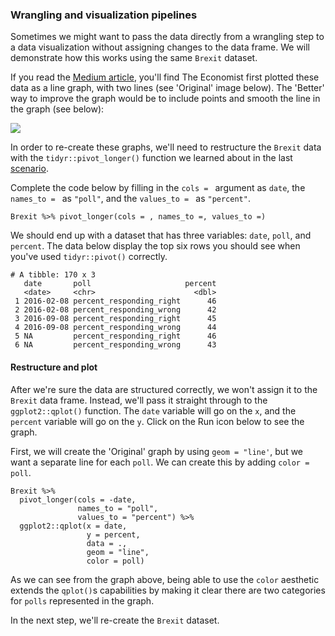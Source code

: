 ### Wrangling and visualization pipelines 

Sometimes we might want to pass the data directly from a wrangling step to a data visualization without assigning changes to the data frame. We will demonstrate how this works using the same `Brexit` dataset. 

If you read the [Medium article](https://medium.economist.com/mistakes-weve-drawn-a-few-8cdd8a42d368), you'll find The Economist first plotted these data as a line graph, with two lines (see 'Original' image below). The 'Better' way to improve the graph would be to include points and smooth the line in the graph (see below):

![](https://github.com/mjfrigaard/katacoda-data-wrangle-viz-show/blob/master/figs/10-bremorse-plots-medium.png?raw=true)

In order to re-create these graphs, we'll need to restructure the `Brexit` data with the `tidyr::pivot_longer()` function we learned about in the last [scenario]().

Complete the code below by filling in the `cols = ` argument as `date`, the `names_to = ` as `"poll"`, and the `values_to = ` as `"percent"`.

```
Brexit %>% pivot_longer(cols = , names_to =, values_to =)
```

We should end up with a dataset that has three variables: `date`, `poll`, and `percent`. The data below display the top six rows you should see when you've used `tidyr::pivot()` correctly. 

```
# A tibble: 170 x 3
   date       poll                     percent
   <date>     <chr>                      <dbl>
 1 2016-02-08 percent_responding_right      46
 2 2016-02-08 percent_responding_wrong      42
 3 2016-09-08 percent_responding_right      45
 4 2016-09-08 percent_responding_wrong      44
 5 NA         percent_responding_right      46
 6 NA         percent_responding_wrong      43
```

#### Restructure and plot

After we're sure the data are structured correctly, we won't assign it to the `Brexit` data frame. Instead, we'll pass it straight through to the `ggplot2::qplot()` function. The `date` variable will go on the `x`, and the `percent` variable will go on the `y`. Click on the Run icon below to see the graph.

First, we will create the 'Original' graph by using `geom = "line'`, but we want a separate line for each `poll`. We can create this by adding `color = poll`. 

```{r original-graph}
Brexit %>% 
  pivot_longer(cols = -date, 
               names_to = "poll", 
               values_to = "percent") %>% 
  ggplot2::qplot(x = date, 
                 y = percent, 
                 data = .,
                 geom = "line",
                 color = poll)
```

As we can see from the graph above, being able to use the `color` aesthetic extends the `qplot()`s capabilities by making it clear there are two categories for `polls` represented in the graph.

In the next step, we'll re-create the `Brexit` dataset.
